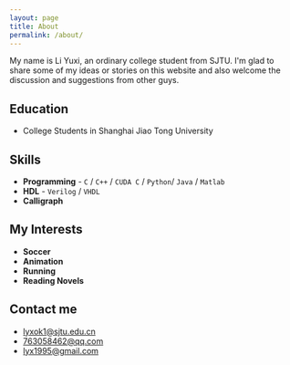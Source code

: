 ```yaml
---
layout: page
title: About
permalink: /about/
---
```


My name is Li Yuxi, an ordinary college student from SJTU. I'm glad to share some of my ideas or stories on this website and also welcome the discussion and suggestions from other guys. 

## Education

* College Students in Shanghai Jiao Tong University

## Skills

* **Programming** - `C` / `C++` / `CUDA C` / `Python`/ `Java` / `Matlab`
* **HDL** - `Verilog` / `VHDL` 
* **Calligraph** 
    
## My Interests

* **Soccer**
* **Animation**
* **Running**
* **Reading Novels**

## Contact me

* [lyxok1@sjtu.edu.cn](lyxok1@sjtu.edu.cn)
* [763058462@qq.com](763058462@qq.com)
* [lyx1995@gmail.com](lyx1995@gmail.com)